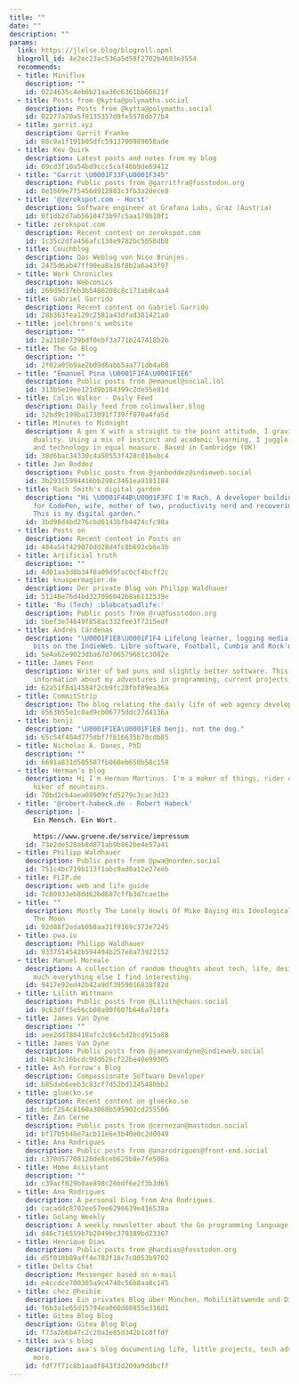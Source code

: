 ```yaml
---
title: ""
date: ""
description: ""
params:
  link: https://jlelse.blog/blogroll.opml
  blogroll_id: 4e2ec23ac536a5d58f2702b4603e3554
  recommends:
  - title: Miniflux
    description: ""
    id: 0224635c4eb6b21aa36c6361bb66621f
  - title: Posts from @kytta@polymaths.social
    description: Posts from @kytta@polymaths.social
    id: 02277a70a5f8135357d9fe5578db77b4
  - title: garrit.xyz
    description: Garrit Franke
    id: 08c9a1f191b05dfc5913700989658ade
  - title: Kev Quirk
    description: Latest posts and notes from my blog
    id: 09cd3f10a54bd9ccc5caf48b9de69412
  - title: "Garrit \U0001F33F\U0001F345"
    description: Public posts from @garritfra@fosstodon.org
    id: 0e1669e7f5456d912883c3fb3a2dece8
  - title: '@zerokspot.com - Horst'
    description: Software engineer at Grafana Labs, Graz (Austria)
    id: 0f1db2d7ab5610473b97c5aa179b10f1
  - title: zerokspot.com
    description: Recent content on zerokspot.com
    id: 1c35c2dfa456afc138e9782bc5058db8
  - title: Couchblog
    description: Das Weblog von Nico Brünjes.
    id: 2475d6ab47ff90ea8a16f8b2a6a43f97
  - title: Work Chronicles
    description: Webcomics
    id: 269d9d37eb3b5486208c8c171ab8caa4
  - title: Gabriel Garrido
    description: Recent content on Gabriel Garrido
    id: 28b363fea120c2581a43dfad381421a0
  - title: joelchrono's website
    description: ""
    id: 2a21b8e739bdf0ebf3a771b247418b2b
  - title: The Go Blog
    description: ""
    id: 2f02a05b9ae2b09d6abb5aa771db4a68
  - title: "Emanuel Pina \U0001F1FA\U0001F1E6"
    description: Public posts from @emanuel@social.lol
    id: 313b5e19ee121d9b184399c2de55e81d
  - title: Colin Walker - Daily Feed
    description: Daily feed from colinwalker.blog
    id: 32bd9c199ba173091f739ff070a4fa5d
  - title: Minutes to Midnight
    description: A gen X with a straight to the point attitude, I gravitate around
      duality. Using a mix of instinct and academic learning, I juggle between art
      and technology in equal measure. Based in Cambridge (UK)
    id: 38d6bac34330c4a50553f428c01bebc4
  - title: Jan Boddez
    description: Public posts from @janboddez@indieweb.social
    id: 3b29315994416bb298c3461ea9181184
  - title: Rach Smith's digital garden
    description: "Hi \U0001F44B\U0001F3FC I'm Rach. A developer building software
      for CodePen, wife, mother of two, productivity nerd and recovering screen addict.
      This is my digital garden."
    id: 3bd98d4bd276cbd6143bfb4424cfc98a
  - title: Posts on
    description: Recent content in Posts on
    id: 484a54f429078dd28d4fc8b693cb6e3b
  - title: Artificial truth
    description: ""
    id: 4d01aa3d8b34f8a09d9fac0cf4bcff2c
  - title: knuspermagier.de
    description: Der private Blog von Philipp Waldhauer
    id: 51248e76d4bd327096042b8a6112539e
  - title: 'Ru (Tech) :blobcatsadlife:'
    description: Public posts from @ru@fosstodon.org
    id: 5bef3e74649f858ac332fee3f7215edf
  - title: Andrés Cárdenas
    description: "\U0001F1E8\U0001F1F4 Lifelong learner, logging media and sharing
      bits on the IndieWeb. Libre software, Football, Cumbia and Rock'n'roll."
    id: 5e4a62e9023dba67d706579681c3082e
  - title: James Fenn
    description: Writer of bad puns and slightly better software. This website contains
      information about my adventures in programming, current projects, and me.
    id: 62a51f8d14584f2cb9fc28fbf89ea36a
  - title: CommitStrip
    description: The blog relating the daily life of web agency developers
    id: 6563b55e1c0ad9cb06775ddc27d4136a
  - title: benji
    description: "\U0001F1EA\U0001F1E8 benji. not the dog."
    id: 65c54f404d775dbf7fb16635b70cdb85
  - title: Nicholas A. Danes, PhD
    description: ""
    id: 6691a831d505507fb060eb650b58c158
  - title: Herman's blog
    description: Hi I'm Herman Martinus. I'm a maker of things, rider of bikes, and
      hiker of mountains.
    id: 70bd2cb4aea08909cfd5279c3cac3d23
  - title: '@robert-habeck.de - Robert Habeck'
    description: |-
      Ein Mensch. Ein Wort.

      https://www.gruene.de/service/impressum
    id: 73e2de528ab8d871ab9b862be4e57a41
  - title: Philipp Waldhauer
    description: Public posts from @pwa@norden.social
    id: 751c4bc719b113f1abc9ad0a12e27eeb
  - title: FLIP.de
    description: web and life guide
    id: 7c80933eb8dd62bd687cffb3d7cae1be
  - title: ""
    description: Mostly The Lonely Howls Of Mike Baying His Ideological Purity At
      The Moon
    id: 92d88f2edab0b8aa31f9169c372e7245
  - title: pwa.io
    description: Philipp Waldhauer
    id: 9337514542b594494b257e8a73922152
  - title: Manuel Moreale
    description: A collection of random thoughts about tech, life, design and pretty
      much everything else I find interesting.
    id: 9417e92ed42b42a9df3959016838f82d
  - title: Lilith Wittmann
    description: Public posts from @Lilith@chaos.social
    id: 9c63dff5e56cb08a90f607b646a710fa
  - title: James Van Dyne
    description: ""
    id: aee2dd780418afc2c66c5d2bcd915a88
  - title: James Van Dyne
    description: Public posts from @jamesvandyne@indieweb.social
    id: b48c7c16bcdc9dd626cf22be40e99305
  - title: Ash Furrow's Blog
    description: Compassionate Software Developer
    id: b85dab6eeb3c83cf7d52bd1245480bb2
  - title: gluecko.se
    description: Recent content on gluecko.se
    id: bdcf254c8160a3068b595902cd255506
  - title: Zan Cerne
    description: Public posts from @cernezan@mastodon.social
    id: bf17b5b46e7acb11e6e3b40e0c2d0049
  - title: Ana Rodrigues
    description: Public posts from @anarodrigues@front-end.social
    id: c370d57708126de8ceb625b8e7fe506a
  - title: Home Assistant
    description: ""
    id: c39acf029b0ae898c26bdf6e2f3b3d65
  - title: Ana Rodrigues
    description: A personal blog from Ana Rodrigues.
    id: cacaddc8702ee57ee6296639e416538a
  - title: Golang Weekly
    description: A weekly newsletter about the Go programming language
    id: d46c716559b7b2849bc370389bd23367
  - title: Henrique Dias
    description: Public posts from @hacdias@fosstodon.org
    id: d5f018b89aff4e782f18c7c0853b9702
  - title: Delta Chat
    description: Messenger based on e-mail
    id: e4ccdce700365a9c4740c56b8aa8c145
  - title: chez @heibie
    description: Ein privates Blog über München, Mobilitätswende und DiesDasDinge
    id: f6b3a1e65d15794ea060d60855e316d1
  - title: Gitea Blog Blog
    description: Gitea Blog Blog
    id: f73a2b6b47c2c20a1e85d342b1c8ffdf
  - title: ava's blog
    description: ava's blog documenting life, little projects, tech adventures and
      more.
    id: fdf7f71c8b1aadf843f3d209a9ddbcff
---
```

